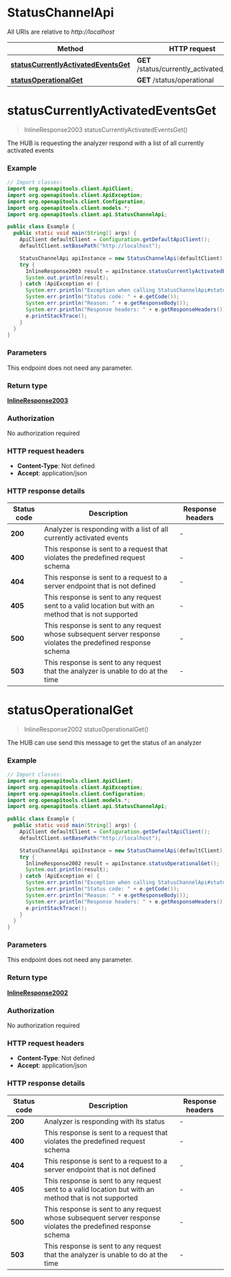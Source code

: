 # StatusChannelApi

All URIs are relative to *http://localhost*

Method | HTTP request | Description
------------- | ------------- | -------------
[**statusCurrentlyActivatedEventsGet**](StatusChannelApi.md#statusCurrentlyActivatedEventsGet) | **GET** /status/currently_activated_events | 
[**statusOperationalGet**](StatusChannelApi.md#statusOperationalGet) | **GET** /status/operational | 


<a name="statusCurrentlyActivatedEventsGet"></a>
# **statusCurrentlyActivatedEventsGet**
> InlineResponse2003 statusCurrentlyActivatedEventsGet()



The HUB is requesting the analyzer respond with a list of all currently activated events

### Example
```java
// Import classes:
import org.openapitools.client.ApiClient;
import org.openapitools.client.ApiException;
import org.openapitools.client.Configuration;
import org.openapitools.client.models.*;
import org.openapitools.client.api.StatusChannelApi;

public class Example {
  public static void main(String[] args) {
    ApiClient defaultClient = Configuration.getDefaultApiClient();
    defaultClient.setBasePath("http://localhost");

    StatusChannelApi apiInstance = new StatusChannelApi(defaultClient);
    try {
      InlineResponse2003 result = apiInstance.statusCurrentlyActivatedEventsGet();
      System.out.println(result);
    } catch (ApiException e) {
      System.err.println("Exception when calling StatusChannelApi#statusCurrentlyActivatedEventsGet");
      System.err.println("Status code: " + e.getCode());
      System.err.println("Reason: " + e.getResponseBody());
      System.err.println("Response headers: " + e.getResponseHeaders());
      e.printStackTrace();
    }
  }
}
```

### Parameters
This endpoint does not need any parameter.

### Return type

[**InlineResponse2003**](InlineResponse2003.md)

### Authorization

No authorization required

### HTTP request headers

 - **Content-Type**: Not defined
 - **Accept**: application/json

### HTTP response details
| Status code | Description | Response headers |
|-------------|-------------|------------------|
**200** | Analyzer is responding with a list of all currently activated events |  -  |
**400** | This response is sent to a request that violates the predefined request schema |  -  |
**404** | This response is sent to a request to a server endpoint that is not defined |  -  |
**405** | This response is sent to any request sent to a valid location but with an method that is not supported |  -  |
**500** | This response is sent to any request whose subsequent server response violates the predefined response schema |  -  |
**503** | This response is sent to any request that the analyzer is unable to do at the time |  -  |

<a name="statusOperationalGet"></a>
# **statusOperationalGet**
> InlineResponse2002 statusOperationalGet()



The HUB can use send this message to get the status of an analyzer

### Example
```java
// Import classes:
import org.openapitools.client.ApiClient;
import org.openapitools.client.ApiException;
import org.openapitools.client.Configuration;
import org.openapitools.client.models.*;
import org.openapitools.client.api.StatusChannelApi;

public class Example {
  public static void main(String[] args) {
    ApiClient defaultClient = Configuration.getDefaultApiClient();
    defaultClient.setBasePath("http://localhost");

    StatusChannelApi apiInstance = new StatusChannelApi(defaultClient);
    try {
      InlineResponse2002 result = apiInstance.statusOperationalGet();
      System.out.println(result);
    } catch (ApiException e) {
      System.err.println("Exception when calling StatusChannelApi#statusOperationalGet");
      System.err.println("Status code: " + e.getCode());
      System.err.println("Reason: " + e.getResponseBody());
      System.err.println("Response headers: " + e.getResponseHeaders());
      e.printStackTrace();
    }
  }
}
```

### Parameters
This endpoint does not need any parameter.

### Return type

[**InlineResponse2002**](InlineResponse2002.md)

### Authorization

No authorization required

### HTTP request headers

 - **Content-Type**: Not defined
 - **Accept**: application/json

### HTTP response details
| Status code | Description | Response headers |
|-------------|-------------|------------------|
**200** | Analyzer is responding with its status |  -  |
**400** | This response is sent to a request that violates the predefined request schema |  -  |
**404** | This response is sent to a request to a server endpoint that is not defined |  -  |
**405** | This response is sent to any request sent to a valid location but with an method that is not supported |  -  |
**500** | This response is sent to any request whose subsequent server response violates the predefined response schema |  -  |
**503** | This response is sent to any request that the analyzer is unable to do at the time |  -  |

